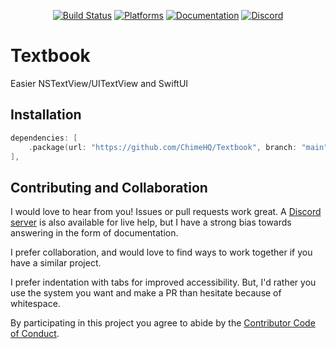 <div align="center">

[![Build Status][build status badge]][build status]
[![Platforms][platforms badge]][platforms]
[![Documentation][documentation badge]][documentation]
[![Discord][discord badge]][discord]

</div>

# Textbook
Easier NSTextView/UITextView and SwiftUI 

## Installation

```swift
dependencies: [
    .package(url: "https://github.com/ChimeHQ/Textbook", branch: "main")
],
```

## Contributing and Collaboration

I would love to hear from you! Issues or pull requests work great. A [Discord server][discord] is also available for live help, but I have a strong bias towards answering in the form of documentation.

I prefer collaboration, and would love to find ways to work together if you have a similar project.

I prefer indentation with tabs for improved accessibility. But, I'd rather you use the system you want and make a PR than hesitate because of whitespace.

By participating in this project you agree to abide by the [Contributor Code of Conduct](CODE_OF_CONDUCT.md).

[build status]: https://github.com/ChimeHQ/Textbook/actions
[build status badge]: https://github.com/ChimeHQ/Textbook/workflows/CI/badge.svg
[platforms]: https://swiftpackageindex.com/ChimeHQ/Textbook
[platforms badge]: https://img.shields.io/endpoint?url=https%3A%2F%2Fswiftpackageindex.com%2Fapi%2Fpackages%2FChimeHQ%2FTextbook%2Fbadge%3Ftype%3Dplatforms
[documentation]: https://swiftpackageindex.com/ChimeHQ/Textbook/main/documentation
[documentation badge]: https://img.shields.io/badge/Documentation-DocC-blue
[discord]: https://discord.gg/esFpX6sErJ
[discord badge]: https://img.shields.io/badge/Discord-purple?logo=Discord&label=Chat&color=%235A64EC
